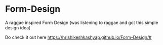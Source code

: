 # Form-Design
A raggae inspired Form Design (was listening to raggae and got this simple design idea)

Do check it out here
https://hrishikeshkashyap.github.io/Form-Design/#
